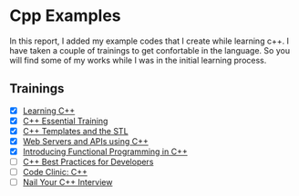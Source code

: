 # Cpp Examples

In this report, I added my example codes that I create while learning c++. I have taken a couple of trainings to get confortable in the language. So you will find some of my works while I was in the initial learning process. 

## Trainings

- [x] [Learning C++](https://www.linkedin.com/learning/learning-c-plus-plus-14267389/get-up-and-running-with-c-plus-plus-14233462?autoplay=true&contextUrn=urn%3Ali%3AlyndaLearningPath%3A56d799343dd559b764b88a89&u=26887274) 
- [x] [C++ Essential Training](https://www.linkedin.com/learning/c-plus-plus-essential-training?contextUrn=urn%3Ali%3AlyndaLearningPath%3A56d799343dd559b764b88a89&u=26887274)
- [x] [C++ Templates and the STL](https://www.linkedin.com/learning/c-plus-plus-templates-and-the-stl?contextUrn=urn%3Ali%3AlyndaLearningPath%3A56d799343dd559b764b88a89&u=26887274)
- [x] [Web Servers and APIs using C++](https://www.linkedin.com/learning/web-servers-and-apis-using-c-plus-plus?contextUrn=urn%3Ali%3AlyndaLearningPath%3A56d799343dd559b764b88a89&u=26887274)
- [x] [Introducing Functional Programming in C++](https://www.linkedin.com/learning/introducing-functional-programming-in-c-plus-plus?contextUrn=urn%3Ali%3AlyndaLearningPath%3A56d799343dd559b764b88a89&u=26887274)
- [ ] [C++ Best Practices for Developers](https://www.linkedin.com/learning/c-plus-plus-best-practices-for-developers?contextUrn=urn%3Ali%3AlyndaLearningPath%3A56d799343dd559b764b88a89&u=26887274)
- [ ] [Code Clinic: C++](https://www.linkedin.com/learning/code-clinic-c-plus-plus-2?contextUrn=urn%3Ali%3AlyndaLearningPath%3A56d799343dd559b764b88a89&u=26887274)
- [ ] [Nail Your C++ Interview](https://www.linkedin.com/learning/nail-your-c-plus-plus-interview?contextUrn=urn%3Ali%3AlyndaLearningPath%3A56d799343dd559b764b88a89&u=26887274)
